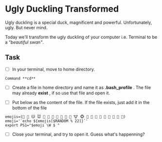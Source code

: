 # Ugly Duckling Transformed

Ugly duckling is a special duck, magnificent and powerful. Unfortunately, ugly.
But never mind.

Today we'll transform the ugly duckling of your computer i.e. Terminal to be a _"beautiful swan"_.

## Task

- [ ] In your terminal, move to home directory. 
```
Command **cd**
```
- [ ] Create a file in home directory and name it as **.bash_profile** . The file may already __exist__ , if so use that file and open it.


- [ ] Put below as the content of the file. If the file exists, just add it in the bottom of the file
```
emojis=(🐶 🐺 🐱 🐭 🐹 🐰 🐸 🐯 🐨 🐻 🐷 🐮 🐵 🐼 🐧 🐍 🐢 🐙 🐠 🐳 🐬 🐥)
emoji='`echo ${emojis[$RANDOM % 22]}`'
export PS1="$emoji \W $ "
```
- [ ] Close your terminal, and try to open it. Guess what's happenning?
